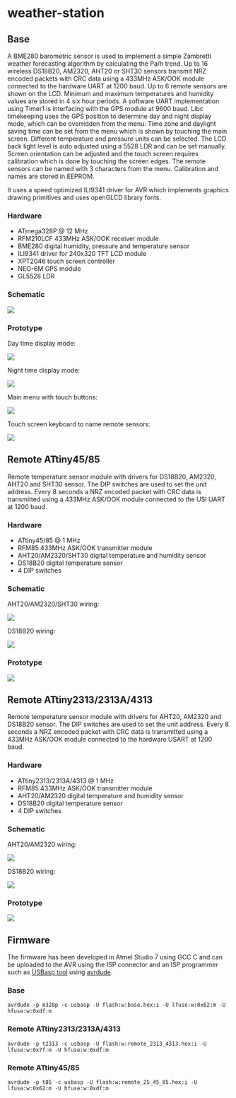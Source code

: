 # weather-station

## Base

 A BME280 barometric sensor is used to implement a simple Zambretti weather forecasting algorithm by calculating the Pa/h trend. Up to 16 wireless DS18B20, AM2320, AHT20 or SHT30 sensors transmit NRZ encoded packets with CRC data using a 433MHz ASK/OOK module connected to the hardware UART at 1200 baud. Up to 6 remote sensors are shown on the LCD. Minimum and maximum temperatures and humidity values are stored in 4 six hour periods. A software UART implementation using Timer1 is interfacing with the GPS module at 9600 baud. Libc timekeeping uses the GPS position to determine day and night display mode, which can be overridden from the menu. Time zone and daylight saving time can be set from the menu which is shown by touching the main screen. Different temperature and pressure units can be selected. The LCD back light level is auto adjusted using a 5528 LDR and can be set manually. Screen orientation can be adjusted and the touch screen requires calibration which is done by touching the screen edges. The remote sensors can be named with 3 characters from the menu. Calibration and names are stored in EEPROM.

It uses a speed optimized ILI9341 driver for AVR which implements graphics drawing primitives and uses openGLCD library fonts.

### Hardware

* ATmega328P @ 12 MHz
* RFM210LCF 433MHz ASK/OOK receiver module
* BME280 digital humidity, pressure and temperature sensor
* ILI9341 driver for 240x320 TFT LCD module
* XPT2046 touch screen controller
* NEO-6M GPS module
* GL5528 LDR

### Schematic

![](schematic/base.png)

### Prototype

Day time display mode:

![](media/base_station_day.jpg)

Night time display mode:

![](media/base_station_night.jpg)

Main menu with touch buttons:

![](media/base_station_menu.jpg)

Touch screen keyboard to name remote sensors:

![](media/base_station_keys.jpg)

## Remote ATtiny45/85

Remote temperature sensor module with drivers for DS18B20, AM2320, AHT20 and SHT30 sensor. The DIP switches are used to set the unit address. Every 8 seconds a NRZ encoded packet with CRC data is transmitted using a 433MHz ASK/OOK module connected to the USI UART at 1200 baud.

### Hardware

* ATtiny45/85 @ 1 MHz
* RFM85 433MHz ASK/OOK transmitter module
* AHT20/AM2320/SHT30 digital temperature and humidity sensor
* DS18B20 digital temperature sensor
* 4 DIP switches

### Schematic

AHT20/AM2320/SHT30 wiring:

![](schematic/remote_25_45_85.png)

DS18B20 wiring:

![](schematic/remote_25_45_85-1wire.png)

### Prototype

![](media/remote_25_45_85.jpg)

## Remote ATtiny2313/2313A/4313

Remote temperature sensor module with drivers for AHT20, AM2320 and DS18B20 sensor. The DIP switches are used to set the unit address. Every 8 seconds a NRZ encoded packet with CRC data is transmitted using a 433MHz ASK/OOK module connected to the hardware USART at 1200 baud.

### Hardware

* ATtiny2313/2313A/4313 @ 1 MHz
* RFM85 433MHz ASK/OOK transmitter module
* AHT20/AM2320 digital temperature and humidity sensor
* DS18B20 digital temperature sensor
* 4 DIP switches

### Schematic

AHT20/AM2320 wiring:

![](schematic/remote_2313_4313.png)

DS18B20 wiring:

![](schematic/remote_2313_4313-1wire.png)
 
### Prototype

![](media/remote_2313_4313.jpg)

## Firmware
The firmware has been developed in Atmel Studio 7 using GCC C and can be uploaded to the AVR using the ISP connector and an ISP programmer such as [USBasp tool](http://www.fischl.de/usbasp/) using [avrdude](http://www.nongnu.org/avrdude/).

### Base

`avrdude -p m328p -c usbasp -U flash:w:base.hex:i -U lfuse:w:0x62:m -U hfuse:w:0xdf:m`

### Remote ATtiny2313/2313A/4313

`avrdude -p t2313 -c usbasp -U flash:w:remote_2313_4313.hex:i -U lfuse:w:0x7f:m -U hfuse:w:0xdf:m`

### Remote ATtiny45/85

`avrdude -p t85 -c usbasp -U flash:w:remote_25_45_85.hex:i -U lfuse:w:0x62:m -U hfuse:w:0xdf:m`
